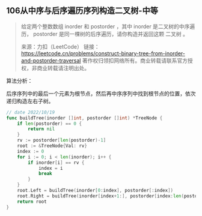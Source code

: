 ## 106从中序与后序遍历序列构造二叉树-中等

> 给定两个整数数组 inorder 和 postorder ，其中 inorder 是二叉树的中序遍历， postorder 是同一棵树的后序遍历，请你构造并返回这颗 二叉树 。
>
> 来源：力扣（LeetCode）
> 链接：https://leetcode.cn/problems/construct-binary-tree-from-inorder-and-postorder-traversal
> 著作权归领扣网络所有。商业转载请联系官方授权，非商业转载请注明出处。



算法分析：

后序序列中的最后一个元素为根节点，然后再中序序列中找到根节点的位置，依次递归构造左右子树。

```go
// date 2022/10/19
func buildTree(inorder []int, postorder []int) *TreeNode {
    if len(postorder) == 0 {
        return nil
    }
    rv := postorder[len(postorder)-1]
    root := &TreeNode{Val: rv}
    index := 0
    for i := 0; i < len(inorder); i++ {
        if inorder[i] == rv {
            index = i
            break
        }
    }
    root.Left = buildTree(inorder[0:index], postorder[:index])
    root.Right = buildTree(inorder[index+1:], postorder[index:len(postorder)-1])
    return root
}
```

